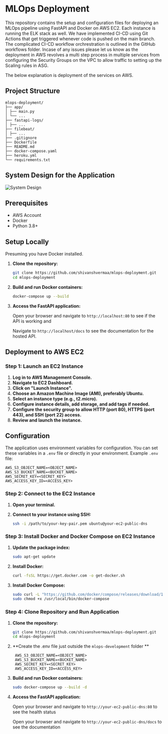# MLOps Deployment

This repository contains the setup and configuration files for deploying an MLOps pipeline using FastAPI and Docker on AWS EC2.
Each instance is running the ELK stack as well. We have implemented CI-CD using Git Actions that get triggered whenever code is pushed on the main branch. The complicated CI-CD workflow orchrestration is outlined in the GitHub workflows folder. Incase of any issues please let us know as the deployment in AWS revolves a multi step process in multiple services from configuring the Security Groups on the VPC to allow traffic to setting up the Scaling rules in ASG. 

The below explanation is deployment of the services on AWS.

## Project Structure

```
mlops-deployment/
├── app/
│ ├── main.py
│ └── ...
├── fastapi-logs/
│ ├── ...
├── filebeat/
│ ├── ...
├── .gitignore
├── Dockerfile
├── README.md
├── docker-compose.yaml
├── heroku.yml
└── requirements.txt
```
## System Design for the Application

![System Design](https://github.com/shivanshvermaa/mlops-deployment/assets/37590846/da67c37d-cfb7-43fa-aebe-5ac1ac7d5167)


## Prerequisites

- AWS Account
- Docker
- Python 3.8+

## Setup Locally

Presuming you have Docker installed.

1. **Clone the repository:**

    ```bash
    git clone https://github.com/shivanshvermaa/mlops-deployment.git
    cd mlops-deployment
    ```
    
2. **Build and run Docker containers:**

    ```bash
    docker-compose up --build
    ```

2. **Access the FastAPI application:**

    Open your browser and navigate to `http://localhost:80` to see if the API is working and

   Navigate to `http://localhost/docs` to see the documentation for the hosted API.

## Deployment to AWS EC2

### Step 1: Launch an EC2 Instance

1. **Log in to AWS Management Console.**
2. **Navigate to EC2 Dashboard.**
3. **Click on "Launch Instance".**
4. **Choose an Amazon Machine Image (AMI), preferably Ubuntu.**
5. **Select an instance type (e.g., t2.micro).**
6. **Configure instance details, add storage, and add tags if needed.**
7. **Configure the security group to allow HTTP (port 80), HTTPS (port 443), and SSH (port 22) access.**
8. **Review and launch the instance.**
   
## Configuration

The application uses environment variables for configuration. You can set these variables in a `.env` file or directly in your environment. Example `.env` file:

```
AWS_S3_OBJECT_NAME=<OBJECT_NAME>
AWS_S3_BUCKET_NAME=<BUCKET_NAME>
AWS_SECRET_KEY=<SECRET_KEY>
AWS_ACCESS_KEY_ID=<ACCESS_KEY>
```

### Step 2: Connect to the EC2 Instance

1. **Open your terminal.**
2. **Connect to your instance using SSH:**

    ```bash
    ssh -i /path/to/your-key-pair.pem ubuntu@your-ec2-public-dns
    ```

### Step 3: Install Docker and Docker Compose on EC2 Instance

1. **Update the package index:**

    ```bash
    sudo apt-get update
    ```

2. **Install Docker:**

    ```bash
    curl -fsSL https://get.docker.com -o get-docker.sh
    ```

3. **Install Docker Compose:**

    ```bash
    sudo curl -L "https://github.com/docker/compose/releases/download/1.29.2/docker-compose-$(uname -s)-$(uname -m)" -o /usr/local/bin/docker-compose
    sudo chmod +x /usr/local/bin/docker-compose
    ```

### Step 4: Clone Repository and Run Application

1. **Clone the repository:**

    ```bash
    git clone https://github.com/shivanshvermaa/mlops-deployment.git
    cd mlops-deployment
    ```
2. **Create the .env file just outside the `mlops-development` folder **
   ```
    AWS_S3_OBJECT_NAME=<OBJECT_NAME>
    AWS_S3_BUCKET_NAME=<BUCKET_NAME>
    AWS_SECRET_KEY=<SECRET_KEY>
    AWS_ACCESS_KEY_ID=<ACCESS_KEY>
    ```

4. **Build and run Docker containers:**

    ```bash
    sudo docker-compose up --build -d
    ```

5. **Access the FastAPI application:**

    Open your browser and navigate to `http://your-ec2-public-dns:80` to see the health status
   
    Open your browser and navigate to `http://your-ec2-public-dns/docs` to see the documentation

